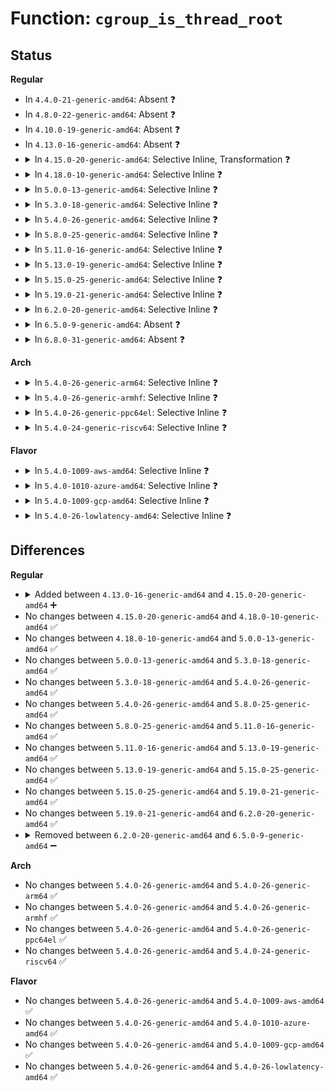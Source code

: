 # Function: <code>cgroup_is_thread_root</code>

## Status
<b>Regular</b>
<ul>
<li>
In <code>4.4.0-21-generic-amd64</code>: Absent ❓
</li>
<li>
In <code>4.8.0-22-generic-amd64</code>: Absent ❓
</li>
<li>
In <code>4.10.0-19-generic-amd64</code>: Absent ❓
</li>
<li>
In <code>4.13.0-16-generic-amd64</code>: Absent ❓
</li>
<li>
<details>
<summary>In <code>4.15.0-20-generic-amd64</code>: Selective Inline, Transformation ❓</summary>

```c
bool cgroup_is_thread_root(struct cgroup * cgrp)
```

```json
{
  "name": "cgroup_is_thread_root",
  "collision_type": "Unique Global",
  "inline_type": "Selective",
  "funcs": [
    {
      "addr": 18446744071580082651,
      "name": "cgroup_is_thread_root",
      "external": true,
      "loc": "kernel/cgroup/cgroup.c:368",
      "file": "kernel/cgroup/cgroup.c",
      "inline": "not declared, inlined",
      "caller_inline": [
        "kernel/cgroup/cgroup.c:cgroup_type_show",
        "kernel/cgroup/cgroup.c:cgroup_subtree_control_write"
      ],
      "caller_func": [
        "kernel/cgroup/cgroup.c:cgroup_type_show",
        "kernel/cgroup/cgroup.c:cgroup_subtree_control_write"
      ]
    }
  ],
  "symbols": [
    {
      "addr": 18446744071580082384,
      "name": "cgroup_is_thread_root.part.22",
      "section": ".text",
      "bind": "STB_LOCAL",
      "size": 42
    },
    {
      "addr": 18446744071580088608,
      "name": "cgroup_is_thread_root",
      "section": ".text",
      "bind": "STB_GLOBAL",
      "size": 44
    }
  ]
}
```
</details>
</li>
<li>
<details>
<summary>In <code>4.18.0-10-generic-amd64</code>: Selective Inline ❓</summary>

```c
bool cgroup_is_thread_root(struct cgroup * cgrp)
```

```json
{
  "name": "cgroup_is_thread_root",
  "collision_type": "Unique Global",
  "inline_type": "Selective",
  "funcs": [
    {
      "addr": 18446744071580147200,
      "name": "cgroup_is_thread_root",
      "external": true,
      "loc": "kernel/cgroup/cgroup.c:371",
      "file": "kernel/cgroup/cgroup.c",
      "inline": "not declared, inlined",
      "caller_inline": [],
      "caller_func": [
        "kernel/cgroup/cgroup.c:cgroup_type_show",
        "kernel/cgroup/cgroup.c:cgroup_subtree_control_write"
      ]
    }
  ],
  "symbols": [
    {
      "addr": 18446744071580147200,
      "name": "cgroup_is_thread_root",
      "section": ".text",
      "bind": "STB_GLOBAL",
      "size": 68
    }
  ]
}
```
</details>
</li>
<li>
<details>
<summary>In <code>5.0.0-13-generic-amd64</code>: Selective Inline ❓</summary>

```c
bool cgroup_is_thread_root(struct cgroup * cgrp)
```

```json
{
  "name": "cgroup_is_thread_root",
  "collision_type": "Unique Global",
  "inline_type": "Selective",
  "funcs": [
    {
      "addr": 18446744071580194800,
      "name": "cgroup_is_thread_root",
      "external": true,
      "loc": "kernel/cgroup/cgroup.c:376",
      "file": "kernel/cgroup/cgroup.c",
      "inline": "not declared, inlined",
      "caller_inline": [],
      "caller_func": [
        "kernel/cgroup/cgroup.c:cgroup_type_show",
        "kernel/cgroup/cgroup.c:cgroup_subtree_control_write"
      ]
    }
  ],
  "symbols": [
    {
      "addr": 18446744071580194800,
      "name": "cgroup_is_thread_root",
      "section": ".text",
      "bind": "STB_GLOBAL",
      "size": 68
    }
  ]
}
```
</details>
</li>
<li>
<details>
<summary>In <code>5.3.0-18-generic-amd64</code>: Selective Inline ❓</summary>

```c
bool cgroup_is_thread_root(struct cgroup * cgrp)
```

```json
{
  "name": "cgroup_is_thread_root",
  "collision_type": "Unique Global",
  "inline_type": "Selective",
  "funcs": [
    {
      "addr": 18446744071580241456,
      "name": "cgroup_is_thread_root",
      "external": true,
      "loc": "kernel/cgroup/cgroup.c:378",
      "file": "kernel/cgroup/cgroup.c",
      "inline": "not declared, inlined",
      "caller_inline": [],
      "caller_func": [
        "kernel/cgroup/cgroup.c:cgroup_type_show",
        "kernel/cgroup/cgroup.c:cgroup_subtree_control_write"
      ]
    }
  ],
  "symbols": [
    {
      "addr": 18446744071580241456,
      "name": "cgroup_is_thread_root",
      "section": ".text",
      "bind": "STB_GLOBAL",
      "size": 68
    }
  ]
}
```
</details>
</li>
<li>
<details>
<summary>In <code>5.4.0-26-generic-amd64</code>: Selective Inline ❓</summary>

```c
bool cgroup_is_thread_root(struct cgroup * cgrp)
```

```json
{
  "name": "cgroup_is_thread_root",
  "collision_type": "Unique Global",
  "inline_type": "Selective",
  "funcs": [
    {
      "addr": 18446744071580289632,
      "name": "cgroup_is_thread_root",
      "external": true,
      "loc": "kernel/cgroup/cgroup.c:378",
      "file": "kernel/cgroup/cgroup.c",
      "inline": "not declared, inlined",
      "caller_inline": [],
      "caller_func": [
        "kernel/cgroup/cgroup.c:cgroup_type_show",
        "kernel/cgroup/cgroup.c:cgroup_subtree_control_write"
      ]
    }
  ],
  "symbols": [
    {
      "addr": 18446744071580289632,
      "name": "cgroup_is_thread_root",
      "section": ".text",
      "bind": "STB_GLOBAL",
      "size": 68
    }
  ]
}
```
</details>
</li>
<li>
<details>
<summary>In <code>5.8.0-25-generic-amd64</code>: Selective Inline ❓</summary>

```c
bool cgroup_is_thread_root(struct cgroup * cgrp)
```

```json
{
  "name": "cgroup_is_thread_root",
  "collision_type": "Unique Global",
  "inline_type": "Selective",
  "funcs": [
    {
      "addr": 18446744071580356584,
      "name": "cgroup_is_thread_root",
      "external": true,
      "loc": "kernel/cgroup/cgroup.c:371",
      "file": "kernel/cgroup/cgroup.c",
      "inline": "not declared, inlined",
      "caller_inline": [
        "kernel/cgroup/cgroup.c:cgroup_type_show",
        "kernel/cgroup/cgroup.c:cgroup_type_show",
        "kernel/cgroup/cgroup.c:cgroup_subtree_control_write",
        "kernel/cgroup/cgroup.c:cgroup_subtree_control_write"
      ],
      "caller_func": []
    }
  ],
  "symbols": [
    {
      "addr": 18446744071580361168,
      "name": "cgroup_is_thread_root",
      "section": ".text",
      "bind": "STB_GLOBAL",
      "size": 68
    }
  ]
}
```
</details>
</li>
<li>
<details>
<summary>In <code>5.11.0-16-generic-amd64</code>: Selective Inline ❓</summary>

```c
bool cgroup_is_thread_root(struct cgroup * cgrp)
```

```json
{
  "name": "cgroup_is_thread_root",
  "collision_type": "Unique Global",
  "inline_type": "Selective",
  "funcs": [
    {
      "addr": 18446744071580343193,
      "name": "cgroup_is_thread_root",
      "external": true,
      "loc": "kernel/cgroup/cgroup.c:368",
      "file": "kernel/cgroup/cgroup.c",
      "inline": "not declared, inlined",
      "caller_inline": [
        "kernel/cgroup/cgroup.c:cgroup_type_show",
        "kernel/cgroup/cgroup.c:cgroup_type_show",
        "kernel/cgroup/cgroup.c:cgroup_subtree_control_write",
        "kernel/cgroup/cgroup.c:cgroup_subtree_control_write"
      ],
      "caller_func": []
    }
  ],
  "symbols": [
    {
      "addr": 18446744071580347936,
      "name": "cgroup_is_thread_root",
      "section": ".text",
      "bind": "STB_GLOBAL",
      "size": 68
    }
  ]
}
```
</details>
</li>
<li>
<details>
<summary>In <code>5.13.0-19-generic-amd64</code>: Selective Inline ❓</summary>

```c
bool cgroup_is_thread_root(struct cgroup * cgrp)
```

```json
{
  "name": "cgroup_is_thread_root",
  "collision_type": "Unique Global",
  "inline_type": "Selective",
  "funcs": [
    {
      "addr": 18446744071580346409,
      "name": "cgroup_is_thread_root",
      "external": true,
      "loc": "kernel/cgroup/cgroup.c:368",
      "file": "kernel/cgroup/cgroup.c",
      "inline": "not declared, inlined",
      "caller_inline": [
        "kernel/cgroup/cgroup.c:cgroup_type_show",
        "kernel/cgroup/cgroup.c:cgroup_type_show",
        "kernel/cgroup/cgroup.c:cgroup_subtree_control_write",
        "kernel/cgroup/cgroup.c:cgroup_subtree_control_write"
      ],
      "caller_func": []
    }
  ],
  "symbols": [
    {
      "addr": 18446744071580351056,
      "name": "cgroup_is_thread_root",
      "section": ".text",
      "bind": "STB_GLOBAL",
      "size": 68
    }
  ]
}
```
</details>
</li>
<li>
<details>
<summary>In <code>5.15.0-25-generic-amd64</code>: Selective Inline ❓</summary>

```c
bool cgroup_is_thread_root(struct cgroup * cgrp)
```

```json
{
  "name": "cgroup_is_thread_root",
  "collision_type": "Unique Global",
  "inline_type": "Selective",
  "funcs": [
    {
      "addr": 18446744071580502554,
      "name": "cgroup_is_thread_root",
      "external": true,
      "loc": "kernel/cgroup/cgroup.c:392",
      "file": "kernel/cgroup/cgroup.c",
      "inline": "not declared, inlined",
      "caller_inline": [
        "kernel/cgroup/cgroup.c:cgroup_type_show",
        "kernel/cgroup/cgroup.c:cgroup_type_show",
        "kernel/cgroup/cgroup.c:cgroup_subtree_control_write",
        "kernel/cgroup/cgroup.c:cgroup_subtree_control_write"
      ],
      "caller_func": []
    }
  ],
  "symbols": [
    {
      "addr": 18446744071580507840,
      "name": "cgroup_is_thread_root",
      "section": ".text",
      "bind": "STB_GLOBAL",
      "size": 68
    }
  ]
}
```
</details>
</li>
<li>
<details>
<summary>In <code>5.19.0-21-generic-amd64</code>: Selective Inline ❓</summary>

```c
bool cgroup_is_thread_root(struct cgroup * cgrp)
```

```json
{
  "name": "cgroup_is_thread_root",
  "collision_type": "Unique Global",
  "inline_type": "Selective",
  "funcs": [
    {
      "addr": 18446744071580701829,
      "name": "cgroup_is_thread_root",
      "external": true,
      "loc": "kernel/cgroup/cgroup.c:393",
      "file": "kernel/cgroup/cgroup.c",
      "inline": "not declared, inlined",
      "caller_inline": [
        "kernel/cgroup/cgroup.c:cgroup_type_show",
        "kernel/cgroup/cgroup.c:cgroup_type_show",
        "kernel/cgroup/cgroup.c:cgroup_subtree_control_write",
        "kernel/cgroup/cgroup.c:cgroup_subtree_control_write",
        "kernel/cgroup/cgroup.c:cgroup_is_valid_domain",
        "kernel/cgroup/cgroup.c:cgroup_is_valid_domain"
      ],
      "caller_func": []
    }
  ],
  "symbols": [
    {
      "addr": 18446744071580704144,
      "name": "cgroup_is_thread_root",
      "section": ".text",
      "bind": "STB_GLOBAL",
      "size": 88
    }
  ]
}
```
</details>
</li>
<li>
<details>
<summary>In <code>6.2.0-20-generic-amd64</code>: Selective Inline ❓</summary>

```c
bool cgroup_is_thread_root(struct cgroup * cgrp)
```

```json
{
  "name": "cgroup_is_thread_root",
  "collision_type": "Unique Global",
  "inline_type": "Selective",
  "funcs": [
    {
      "addr": 18446744071580974133,
      "name": "cgroup_is_thread_root",
      "external": true,
      "loc": "kernel/cgroup/cgroup.c:398",
      "file": "kernel/cgroup/cgroup.c",
      "inline": "not declared, inlined",
      "caller_inline": [
        "kernel/cgroup/cgroup.c:cgroup_type_show",
        "kernel/cgroup/cgroup.c:cgroup_type_show",
        "kernel/cgroup/cgroup.c:cgroup_subtree_control_write",
        "kernel/cgroup/cgroup.c:cgroup_subtree_control_write",
        "kernel/cgroup/cgroup.c:cgroup_is_valid_domain",
        "kernel/cgroup/cgroup.c:cgroup_is_valid_domain"
      ],
      "caller_func": []
    }
  ],
  "symbols": [
    {
      "addr": 18446744071580977152,
      "name": "cgroup_is_thread_root",
      "section": ".text",
      "bind": "STB_GLOBAL",
      "size": 88
    }
  ]
}
```
</details>
</li>
<li>
<details>
<summary>In <code>6.5.0-9-generic-amd64</code>: Absent ❓</summary>

```json
{
  "name": "cgroup_is_thread_root",
  "collision_type": "Unique Static",
  "inline_type": "Full",
  "funcs": [
    {
      "addr": 18446744071581062085,
      "name": "cgroup_is_thread_root",
      "external": false,
      "loc": "kernel/cgroup/cgroup.c:397",
      "file": "kernel/cgroup/cgroup.c",
      "inline": "not declared, inlined",
      "caller_inline": [
        "kernel/cgroup/cgroup.c:cgroup_type_show",
        "kernel/cgroup/cgroup.c:cgroup_type_show",
        "kernel/cgroup/cgroup.c:cgroup_subtree_control_write",
        "kernel/cgroup/cgroup.c:cgroup_subtree_control_write",
        "kernel/cgroup/cgroup.c:cgroup_is_valid_domain",
        "kernel/cgroup/cgroup.c:cgroup_is_valid_domain"
      ],
      "caller_func": []
    }
  ],
  "symbols": []
}
```
</details>
</li>
<li>
<details>
<summary>In <code>6.8.0-31-generic-amd64</code>: Absent ❓</summary>

```json
{
  "name": "cgroup_is_thread_root",
  "collision_type": "Unique Static",
  "inline_type": "Full",
  "funcs": [
    {
      "addr": 18446744071581159253,
      "name": "cgroup_is_thread_root",
      "external": false,
      "loc": "kernel/cgroup/cgroup.c:399",
      "file": "kernel/cgroup/cgroup.c",
      "inline": "not declared, inlined",
      "caller_inline": [
        "kernel/cgroup/cgroup.c:cgroup_type_show",
        "kernel/cgroup/cgroup.c:cgroup_type_show",
        "kernel/cgroup/cgroup.c:cgroup_subtree_control_write",
        "kernel/cgroup/cgroup.c:cgroup_subtree_control_write",
        "kernel/cgroup/cgroup.c:cgroup_is_valid_domain",
        "kernel/cgroup/cgroup.c:cgroup_is_valid_domain"
      ],
      "caller_func": []
    }
  ],
  "symbols": []
}
```
</details>
</li>
</ul>
<b>Arch</b>
<ul>
<li>
<details>
<summary>In <code>5.4.0-26-generic-arm64</code>: Selective Inline ❓</summary>

```c
bool cgroup_is_thread_root(struct cgroup * cgrp)
```

```json
{
  "name": "cgroup_is_thread_root",
  "collision_type": "Unique Global",
  "inline_type": "Selective",
  "funcs": [
    {
      "addr": 18446603336491539304,
      "name": "cgroup_is_thread_root",
      "external": true,
      "loc": "kernel/cgroup/cgroup.c:378",
      "file": "kernel/cgroup/cgroup.c",
      "inline": "not declared, inlined",
      "caller_inline": [],
      "caller_func": [
        "kernel/cgroup/cgroup.c:cgroup_type_show",
        "kernel/cgroup/cgroup.c:cgroup_subtree_control_write"
      ]
    }
  ],
  "symbols": [
    {
      "addr": 18446603336491539304,
      "name": "cgroup_is_thread_root",
      "section": ".text",
      "bind": "STB_GLOBAL",
      "size": 112
    }
  ]
}
```
</details>
</li>
<li>
<details>
<summary>In <code>5.4.0-26-generic-armhf</code>: Selective Inline ❓</summary>

```c
bool cgroup_is_thread_root(struct cgroup * cgrp)
```

```json
{
  "name": "cgroup_is_thread_root",
  "collision_type": "Unique Global",
  "inline_type": "Selective",
  "funcs": [
    {
      "addr": 3225504536,
      "name": "cgroup_is_thread_root",
      "external": true,
      "loc": "kernel/cgroup/cgroup.c:378",
      "file": "kernel/cgroup/cgroup.c",
      "inline": "not declared, inlined",
      "caller_inline": [],
      "caller_func": [
        "kernel/cgroup/cgroup.c:cgroup_type_show",
        "kernel/cgroup/cgroup.c:cgroup_subtree_control_write"
      ]
    }
  ],
  "symbols": [
    {
      "addr": 3225504536,
      "name": "cgroup_is_thread_root",
      "section": ".text",
      "bind": "STB_GLOBAL",
      "size": 104
    }
  ]
}
```
</details>
</li>
<li>
<details>
<summary>In <code>5.4.0-26-generic-ppc64el</code>: Selective Inline ❓</summary>

```c
bool cgroup_is_thread_root(struct cgroup * cgrp)
```

```json
{
  "name": "cgroup_is_thread_root",
  "collision_type": "Unique Global",
  "inline_type": "Selective",
  "funcs": [
    {
      "addr": 13835058055284508208,
      "name": "cgroup_is_thread_root",
      "external": true,
      "loc": "kernel/cgroup/cgroup.c:378",
      "file": "kernel/cgroup/cgroup.c",
      "inline": "not declared, inlined",
      "caller_inline": [],
      "caller_func": [
        "kernel/cgroup/cgroup.c:cgroup_type_show",
        "kernel/cgroup/cgroup.c:cgroup_subtree_control_write"
      ]
    }
  ],
  "symbols": [
    {
      "addr": 13835058055284508208,
      "name": "cgroup_is_thread_root",
      "section": ".text",
      "bind": "STB_GLOBAL",
      "size": 116
    }
  ]
}
```
</details>
</li>
<li>
<details>
<summary>In <code>5.4.0-24-generic-riscv64</code>: Selective Inline ❓</summary>

```c
bool cgroup_is_thread_root(struct cgroup * cgrp)
```

```json
{
  "name": "cgroup_is_thread_root",
  "collision_type": "Unique Global",
  "inline_type": "Selective",
  "funcs": [
    {
      "addr": 18446743936271955510,
      "name": "cgroup_is_thread_root",
      "external": true,
      "loc": "kernel/cgroup/cgroup.c:378",
      "file": "kernel/cgroup/cgroup.c",
      "inline": "not declared, inlined",
      "caller_inline": [],
      "caller_func": [
        "kernel/cgroup/cgroup.c:cgroup_type_show",
        "kernel/cgroup/cgroup.c:cgroup_subtree_control_write"
      ]
    }
  ],
  "symbols": [
    {
      "addr": 18446743936271955510,
      "name": "cgroup_is_thread_root",
      "section": ".text",
      "bind": "STB_GLOBAL",
      "size": 86
    }
  ]
}
```
</details>
</li>
</ul>
<b>Flavor</b>
<ul>
<li>
<details>
<summary>In <code>5.4.0-1009-aws-amd64</code>: Selective Inline ❓</summary>

```c
bool cgroup_is_thread_root(struct cgroup * cgrp)
```

```json
{
  "name": "cgroup_is_thread_root",
  "collision_type": "Unique Global",
  "inline_type": "Selective",
  "funcs": [
    {
      "addr": 18446744071580258432,
      "name": "cgroup_is_thread_root",
      "external": true,
      "loc": "kernel/cgroup/cgroup.c:378",
      "file": "kernel/cgroup/cgroup.c",
      "inline": "not declared, inlined",
      "caller_inline": [],
      "caller_func": [
        "kernel/cgroup/cgroup.c:cgroup_type_show",
        "kernel/cgroup/cgroup.c:cgroup_subtree_control_write"
      ]
    }
  ],
  "symbols": [
    {
      "addr": 18446744071580258432,
      "name": "cgroup_is_thread_root",
      "section": ".text",
      "bind": "STB_GLOBAL",
      "size": 68
    }
  ]
}
```
</details>
</li>
<li>
<details>
<summary>In <code>5.4.0-1010-azure-amd64</code>: Selective Inline ❓</summary>

```c
bool cgroup_is_thread_root(struct cgroup * cgrp)
```

```json
{
  "name": "cgroup_is_thread_root",
  "collision_type": "Unique Global",
  "inline_type": "Selective",
  "funcs": [
    {
      "addr": 18446744071580205968,
      "name": "cgroup_is_thread_root",
      "external": true,
      "loc": "kernel/cgroup/cgroup.c:378",
      "file": "kernel/cgroup/cgroup.c",
      "inline": "not declared, inlined",
      "caller_inline": [],
      "caller_func": [
        "kernel/cgroup/cgroup.c:cgroup_type_show",
        "kernel/cgroup/cgroup.c:cgroup_subtree_control_write"
      ]
    }
  ],
  "symbols": [
    {
      "addr": 18446744071580205968,
      "name": "cgroup_is_thread_root",
      "section": ".text",
      "bind": "STB_GLOBAL",
      "size": 68
    }
  ]
}
```
</details>
</li>
<li>
<details>
<summary>In <code>5.4.0-1009-gcp-amd64</code>: Selective Inline ❓</summary>

```c
bool cgroup_is_thread_root(struct cgroup * cgrp)
```

```json
{
  "name": "cgroup_is_thread_root",
  "collision_type": "Unique Global",
  "inline_type": "Selective",
  "funcs": [
    {
      "addr": 18446744071580249680,
      "name": "cgroup_is_thread_root",
      "external": true,
      "loc": "kernel/cgroup/cgroup.c:378",
      "file": "kernel/cgroup/cgroup.c",
      "inline": "not declared, inlined",
      "caller_inline": [],
      "caller_func": [
        "kernel/cgroup/cgroup.c:cgroup_type_show",
        "kernel/cgroup/cgroup.c:cgroup_subtree_control_write"
      ]
    }
  ],
  "symbols": [
    {
      "addr": 18446744071580249680,
      "name": "cgroup_is_thread_root",
      "section": ".text",
      "bind": "STB_GLOBAL",
      "size": 68
    }
  ]
}
```
</details>
</li>
<li>
<details>
<summary>In <code>5.4.0-26-lowlatency-amd64</code>: Selective Inline ❓</summary>

```c
bool cgroup_is_thread_root(struct cgroup * cgrp)
```

```json
{
  "name": "cgroup_is_thread_root",
  "collision_type": "Unique Global",
  "inline_type": "Selective",
  "funcs": [
    {
      "addr": 18446744071580302864,
      "name": "cgroup_is_thread_root",
      "external": true,
      "loc": "kernel/cgroup/cgroup.c:378",
      "file": "kernel/cgroup/cgroup.c",
      "inline": "not declared, inlined",
      "caller_inline": [],
      "caller_func": [
        "kernel/cgroup/cgroup.c:cgroup_type_show",
        "kernel/cgroup/cgroup.c:cgroup_subtree_control_write"
      ]
    }
  ],
  "symbols": [
    {
      "addr": 18446744071580302864,
      "name": "cgroup_is_thread_root",
      "section": ".text",
      "bind": "STB_GLOBAL",
      "size": 68
    }
  ]
}
```
</details>
</li>
</ul>

## Differences
<b>Regular</b>
<ul>
<li>
<details>
<summary>Added between <code>4.13.0-16-generic-amd64</code> and <code>4.15.0-20-generic-amd64</code> ➕</summary>

```c
bool cgroup_is_thread_root(struct cgroup * cgrp)
```
</details>
</li>
<li>
No changes between <code>4.15.0-20-generic-amd64</code> and <code>4.18.0-10-generic-amd64</code> ✅
</li>
<li>
No changes between <code>4.18.0-10-generic-amd64</code> and <code>5.0.0-13-generic-amd64</code> ✅
</li>
<li>
No changes between <code>5.0.0-13-generic-amd64</code> and <code>5.3.0-18-generic-amd64</code> ✅
</li>
<li>
No changes between <code>5.3.0-18-generic-amd64</code> and <code>5.4.0-26-generic-amd64</code> ✅
</li>
<li>
No changes between <code>5.4.0-26-generic-amd64</code> and <code>5.8.0-25-generic-amd64</code> ✅
</li>
<li>
No changes between <code>5.8.0-25-generic-amd64</code> and <code>5.11.0-16-generic-amd64</code> ✅
</li>
<li>
No changes between <code>5.11.0-16-generic-amd64</code> and <code>5.13.0-19-generic-amd64</code> ✅
</li>
<li>
No changes between <code>5.13.0-19-generic-amd64</code> and <code>5.15.0-25-generic-amd64</code> ✅
</li>
<li>
No changes between <code>5.15.0-25-generic-amd64</code> and <code>5.19.0-21-generic-amd64</code> ✅
</li>
<li>
No changes between <code>5.19.0-21-generic-amd64</code> and <code>6.2.0-20-generic-amd64</code> ✅
</li>
<li>
<details>
<summary>Removed between <code>6.2.0-20-generic-amd64</code> and <code>6.5.0-9-generic-amd64</code> ➖</summary>

```c
bool cgroup_is_thread_root(struct cgroup * cgrp)
```
</details>
</li>
</ul>
<b>Arch</b>
<ul>
<li>
No changes between <code>5.4.0-26-generic-amd64</code> and <code>5.4.0-26-generic-arm64</code> ✅
</li>
<li>
No changes between <code>5.4.0-26-generic-amd64</code> and <code>5.4.0-26-generic-armhf</code> ✅
</li>
<li>
No changes between <code>5.4.0-26-generic-amd64</code> and <code>5.4.0-26-generic-ppc64el</code> ✅
</li>
<li>
No changes between <code>5.4.0-26-generic-amd64</code> and <code>5.4.0-24-generic-riscv64</code> ✅
</li>
</ul>
<b>Flavor</b>
<ul>
<li>
No changes between <code>5.4.0-26-generic-amd64</code> and <code>5.4.0-1009-aws-amd64</code> ✅
</li>
<li>
No changes between <code>5.4.0-26-generic-amd64</code> and <code>5.4.0-1010-azure-amd64</code> ✅
</li>
<li>
No changes between <code>5.4.0-26-generic-amd64</code> and <code>5.4.0-1009-gcp-amd64</code> ✅
</li>
<li>
No changes between <code>5.4.0-26-generic-amd64</code> and <code>5.4.0-26-lowlatency-amd64</code> ✅
</li>
</ul>
